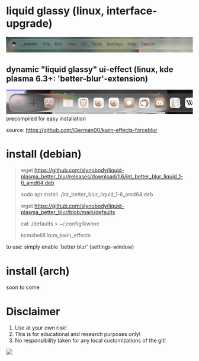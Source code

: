 # liquid glassy (linux, interface-upgrade)
<img src="blur.png"/>

## dynamic "liquid glassy" ui-effect (linux, kde plasma 6.3+: 'better-blur'-extension)
<img src="blur1.png"/>
precompiled for easy installation

source: https://github.com/iGerman00/kwin-effects-forceblur

# install (debian)
> wget https://github.com/slynobody/liquid-plasma_better_blur/releases/download/1.6/int_better_blur_liquid_1-6_amd64.deb
> 
> sudo apt install ./int_better_blur_liquid_1-6_amd64.deb
> 
> wget https://github.com/slynobody/liquid-plasma_better_blur/blob/main/defaults
> 
> cat ./defaults > ~/.config/kwinrc
> 
> kcmshell6 kcm_kwin_effects

to use: simply enable 'better blur' (settings-window)

# install (arch)
soon to come

# Disclaimer
1. Use at your own risk!
2. This is for educational and research purposes only!
3. No responsibility taken for any local customizations of the git!


<a href="https://artsandculture.google.com/experiment/viola-the-bird/nAEJVwNkp-FnrQ?cp=e30."><img src="https://images.pling.com/img/00/00/78/78/79/2160403/proxy-image1.jpeg"/></a>
